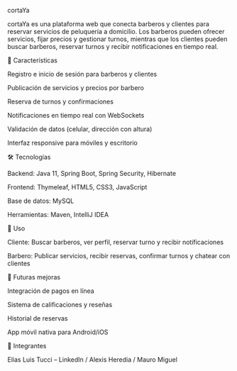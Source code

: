 cortaYa

cortaYa es una plataforma web que conecta barberos y clientes para reservar servicios de peluquería a domicilio. Los barberos pueden ofrecer servicios, fijar precios y gestionar turnos, mientras que los clientes pueden buscar barberos, reservar turnos y recibir notificaciones en tiempo real.

🚀 Características

Registro e inicio de sesión para barberos y clientes

Publicación de servicios y precios por barbero

Reserva de turnos y confirmaciones

Notificaciones en tiempo real con WebSockets

Validación de datos (celular, dirección con altura)

Interfaz responsive para móviles y escritorio

🛠 Tecnologías

Backend: Java 11, Spring Boot, Spring Security, Hibernate

Frontend: Thymeleaf, HTML5, CSS3, JavaScript

Base de datos: MySQL

Herramientas: Maven, IntelliJ IDEA

🔧 Uso

Cliente: Buscar barberos, ver perfil, reservar turno y recibir notificaciones

Barbero: Publicar servicios, recibir reservas, confirmar turnos y chatear con clientes

🌟 Futuras mejoras

Integración de pagos en línea

Sistema de calificaciones y reseñas

Historial de reservas

App móvil nativa para Android/iOS

👤 Integrantes

Elías Luis Tucci – LinkedIn / Alexis Heredia / Mauro Miguel
